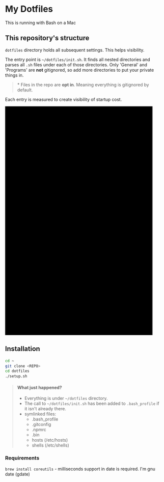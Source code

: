 # My Dotfiles

This is running with Bash on a Mac


## This repository's structure

`dotfiles` directory holds all subsequent settings. This helps visibility.

The entry point is `~/dotfiles/init.sh`. It finds all nested directories and parses all `.sh` files under each of those directories. Only 'General' and 'Programs' are **not** gitignored, so add more directories to put your private things in.

> \* Files in the repo are **opt in**. Meaning everything is gitignored by default.

Each entry is measured to create visibility of startup cost.

<img src="./dotfiles.gif" style="width:480px;">

## Installation
```sh
cd ~
git clone <REPO>
cd dotfiles
./setup.sh
```

> #### What just happened?
> - Everything is under `~/dotfiles` directory.
> - The call to `~/dotfiles/init.sh` has been added to `.bash_profile` if it isn't already there.
> - symlinked files:
>   - .bash_profile
>   - .gitconfig
>   - .npmrc
>   - .bin
>   - hosts (/etc/hosts)
>   - shells (/etc/shells)

### Requirements
`brew install coreutils` - milliseconds support in date is required. I'm gnu date (gdate)
